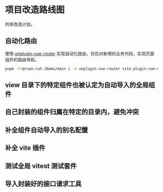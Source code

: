 # 项目改造路线图

列举改造计划。

## 自动化路由

使用 [unplugin-vue-router](https://uvr.esm.is/) 实现自动化路由，仅仅对新增的业务代码，实现页面组件的路由导航。

```bash
pnpm -F=@ruan-cat-10wms/main i -D unplugin-vue-router vite-plugin-vue-meta-layouts
```

## view 目录下的特定组件也被认定为自动导入的全局组件

## 自己封装的组件归属在特定的目录内，避免冲突

## 补全组件自动导入的别名配置

## 补全 vite 插件

## 测试全局 vitest 测试套件

## 导入封装好的接口请求工具
